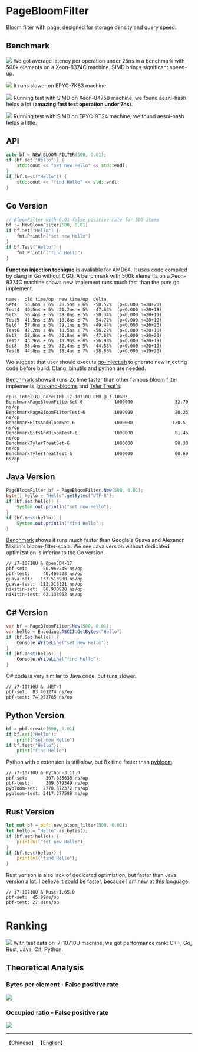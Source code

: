 # PageBloomFilter

Bloom filter with page, designed for storage density and query speed.

## Benchmark
![](images/Xeon-8374C.png)
We got average latency per operation under 25ns in a benchmark with 500k elements on a Xeon-8374C machine. SIMD brings significant speed-up.

![](images/EPYC-7K83.png)
It runs slower on EPYC-7K83 machine.

![](images/Xeon-8475B.png)
Running test with SIMD on Xeon-8475B machine, we found aesni-hash helps a lot (**amazing fast test operation under 7ns**).

![](images/EPYC-9T24.png)
Running test with SIMD on EPYC-9T24 machine, we found aesni-hash helps a little.

## API
```cpp
auto bf = NEW_BLOOM_FILTER(500, 0.01);
if (bf.set("Hello")) {
    std::cout << "set new Hello" << std::endl;
}
if (bf.test("Hello")) {
    std::cout << "find Hello" << std::endl;
}
```

## Go Version

```go
// BloomFilter with 0.01 false positive rate for 500 items
bf := NewBloomFilter(500, 0.01)
if bf.Set("Hello") {
    fmt.Println("set new Hello")
}
if bf.Test("Hello") {
    fmt.Println("find Hello")
}
```

**Function injection techique** is avaliable for AMD64. It uses code compiled by clang in Go without CGO. A benchmark with 500k elements on a Xeon-8374C machine shows new implement runs much fast than the pure go implement.

```
name   old time/op  new time/op  delta
Set4   53.6ns ± 6%  26.5ns ± 6%  -50.52%  (p=0.000 n=20+20)
Test4  40.5ns ± 5%  21.2ns ± 5%  -47.63%  (p=0.000 n=20+18)
Set5   56.4ns ± 5%  28.0ns ± 5%  -50.34%  (p=0.000 n=20+19)
Test5  41.5ns ± 3%  18.8ns ± 7%  -54.72%  (p=0.000 n=20+19)
Set6   57.6ns ± 5%  29.1ns ± 5%  -49.44%  (p=0.000 n=20+20)
Test6  42.2ns ± 4%  18.5ns ± 7%  -56.22%  (p=0.000 n=20+18)
Set7   58.8ns ± 4%  30.8ns ± 9%  -47.68%  (p=0.000 n=20+20)
Test7  43.9ns ± 6%  18.9ns ± 8%  -56.98%  (p=0.000 n=20+19)
Set8   58.4ns ± 9%  32.4ns ± 5%  -44.53%  (p=0.000 n=20+19)
Test8  44.8ns ± 2%  18.4ns ± 7%  -58.86%  (p=0.000 n=19+20)
```

We suggest that user should execute [go-inject.sh](pbf/go-inject.sh) to gnerate new injecting code before build. Clang, binutils and python are needed.

[Benchmark](https://gist.github.com/PeterRK/b0df9e80caaaee1e9349e295cb435a67) shows it runs 2x time faster than other famous bloom filter implements, [bits-and-blooms](https://github.com/bits-and-blooms/bloom) and [Tyler Treat's](https://github.com/tylertreat/BoomFilters):
```
cpu: Intel(R) Core(TM) i7-10710U CPU @ 1.10GHz
BenchmarkPageBloomFilterSet-6            1000000                32.70 ns/op
BenchmarkPageBloomFilterTest-6           1000000                20.23 ns/op
BenchmarkBitsAndBloomSet-6               1000000               120.5  ns/op
BenchmarkBitsAndBloomTest-6              1000000                81.46 ns/op
BenchmarkTylerTreatSet-6                 1000000                98.30 ns/op
BenchmarkTylerTreatTest-6                1000000                60.69 ns/op
```

## Java Version
```java
PageBloomFilter bf = PageBloomFilter.New(500, 0.01);
byte[] hello = "Hello".getBytes("UTF-8");
if (bf.set(hello)) {
    System.out.println("set new Hello");
}
if (bf.test(hello)) {
    System.out.println("find Hello");
}
```
[Benchmark](java/src/test/java/rk/pbf/Benchmark.java) shows it runs much faster than Google's Guava and Alexandr Nikitin's bloom-filter-scala. We see Java version without dedicated optimization is inferior to the Go version.
```
// i7-10710U & OpenJDK-17
pbf-set:      50.962245 ns/op
pbf-test:     40.465323 ns/op
guava-set:   133.513980 ns/op
guava-test:  112.318321 ns/op
nikitin-set:  86.930928 ns/op
nikitin-test: 62.133052 ns/op
```

## C# Version
```csharp
var bf = PageBloomFilter.New(500, 0.01);
var hello = Encoding.ASCII.GetBytes("Hello")
if (bf.Set(hello)) {
    Console.WriteLine("set new Hello");
}
if (bf.Test(hello)) {
    Console.WriteLine("find Hello");
}
```
C# code is very similar to Java code, but runs slower.
```
// i7-10710U & .NET-7
pbf-set:  83.461274 ns/op
pbf-test: 74.953785 ns/op
```

## Python Version
```python
bf = pbf.create(500, 0.01)
if bf.set("Hello"):
    print("set new Hello")
if bf.test("Hello"):
    print("find Hello")
```
Python with c extension is still slow, but 8x time faster than [pybloom](https://github.com/jaybaird/python-bloomfilter).
```
// i7-10710U & Python-3.11.3
pbf-set:       307.835638 ns/op
pbf-test:      289.679349 ns/op
pybloom-set:  2770.372372 ns/op
pybloom-test: 2417.377588 ns/op
```

## Rust Version
```rust
let mut bf = pbf::new_bloom_filter(500, 0.01);
let hello = "Hello".as_bytes();
if (bf.set(hello)) {
    println!("set new Hello");
}
if (bf.test(hello)) {
    println!("find Hello");
}
```
Rust verison is also lack of dedicated optimiztion, but faster than Java version a lot. I believe it sould be faster, because I am new at this language.
```
// i7-10710U & Rust-1.65.0
pbf-set:  45.99ns/op
pbf-test: 27.81ns/op
```

# Ranking
![](images/i7-10710U.png)
With test data on i7-10710U machine, we got performance rank: C++, Go, Rust, Java, C#, Python.

## Theoretical Analysis

### Bytes per element - False positive rate
![](images/byte.png)

### Occupied ratio - False positive rate
![](images/ratio.png)

---
[【Chinese】](README-CN.md) [【English】](README.md)